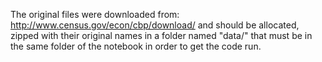 The original files were downloaded from: http://www.census.gov/econ/cbp/download/ and should be allocated, zipped with their original names
in a folder named "data/" that must be in the same folder of the notebook in order to get the code run. 
